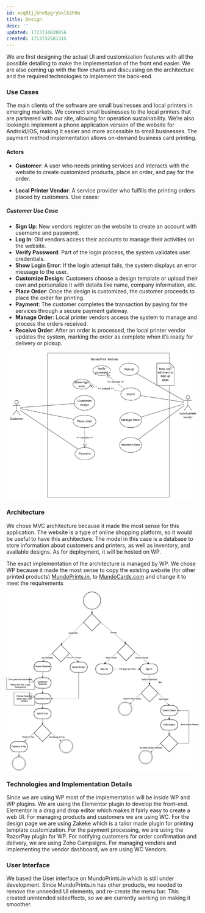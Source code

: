 ```yaml
---
id: xcq01jjbhv5pgrybxlh2h9e
title: Design
desc: ''
updated: 1713734020856
created: 1713732581315
---
```


We are first designing the actual UI and customization features with all the possible detailing to make the implementation of the front end easier. We are also coming up with the flow charts and discussing on the architecture and the required technologies to implement the back-end.

### Use Cases

The main clients of the software are small businesses and local printers in emerging markets. We connect small businesses to the local printers that are partnered with our site, allowing for operation sustainability. We’re also lookingto implement a phone application version of the website for Android/iOS, making it easier and more accessible to small businesses. The payment method implementation allows on-demand business card printing.

#### Actors

- **Customer**: A user who needs printing services and interacts with the website to create customized products, place an order, and pay for the order.

- **Local Printer Vendor**: A service provider who fulfills the printing orders placed by customers.
Use cases:

##### Customer Use Case

- **Sign Up**: New vendors register on the website to create an account with username and password.
- **Log In**: Old vendors access their accounts to manage their activities on the website.
- **Verify Password**: Part of the login process, the system validates user credentials.
- **Show Login Error**: If the login attempt fails, the system displays an error message to the user.
- **Customize Design**: Customers choose a design template or upload their own and personalize it with details like name, company information, etc.
- **Place Order**: Once the design is customized, the customer proceeds to place the order for printing.
- **Payment**: The customer completes the transaction by paying for the services through a secure payment gateway.
- **Manage Order**: Local printer vendors access the system to manage and process the orders received.
- **Receive Order**: After an order is processed, the local printer vendor updates the system, marking the order as complete when it’s ready for delivery or pickup.

![Use Case Diagram](assets/usecase_diagram.png)

### Architecture

We chose MVC architecture because it made the most sense for this application. The website is a type of online shopping platform, so it would be useful to have this architecture. The model in this case is a database to store information about customers and printers, as well as inventory, and available designs. As for deployment, it will be hosted on WP.

The exact implementation of the architecture is managed by WP. We chose WP because it made the most sense to copy the existing website (for other printed products) [MundoPrints.in](https://www.mundoprints.in/), to [MundoCards.com](https://mundocards.wpcomstaging.com/) and change it to meet the requirements

![Activity Diagram](assets/activity_diagram.png)

### Technologies and Implementation Details

Since we are using WP most of the implementation will be inside WP and WP plugins. We are using the Elementor plugin to develop the front-end. Elementor is a drag and drop editor which makes it fairly easy to create a web UI. For managing products and customers we are using WC. For the design page we are using Zakeke which is a tailor made plugin for printing template customization. For the payment processing, we are using the RazorPay plugin for WP. For notifying customers for order confirmation and delivery, we are using Zoho Campaigns. For managing vendors and
implementing the vendor dashboard, we are using WC Vendors.

### User Interface

We based the User interface on MundoPrints.in which is still under development. Since MundoPrints.in has other products, we needed to remove the unneeded UI elements, and re-create the menu bar. This created unintended sideeffects, so we are currently working on making it smoother.
